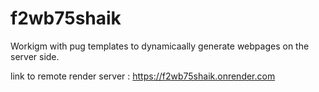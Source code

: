 # f2wb75shaik

Workigm with pug templates to dynamicaally generate webpages on the server side.

  link to remote render server : https://f2wb75shaik.onrender.com